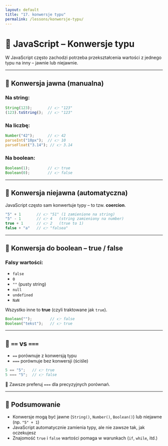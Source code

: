 ```yaml
---
layout: default
title: "17. konwersje typu"
permalink: /lessons/konwersje-typu/
---
```


# 🔄 JavaScript – Konwersje typu

W JavaScript często zachodzi potrzeba przekształcenia wartości z jednego typu na inny – jawnie lub niejawnie.

---

## 🔹 Konwersja jawna (manualna)

### Na string:

```js
String(123);       // 👉 "123"
(123).toString();  // 👉 "123"
```

### Na liczbę:

```js
Number("42");      // 👉 42
parseInt("10px");  // 👉 10
parseFloat("3.14"); // 👉 3.14
```

### Na boolean:

```js
Boolean(1);        // 👉 true
Boolean(0);        // 👉 false
```

---

## 🔹 Konwersja niejawna (automatyczna)

JavaScript często sam konwertuje typy – to tzw. **coercion**.

```js
"5" + 1       // 👉 "51" (1 zamienione na string)
"5" - 1       // 👉 4   (string zamieniony na number)
true + 1      // 👉 2   (true to 1)
false + "a"   // 👉 "falsea"
```

---

## 🔸 Konwersja do boolean – true / false

### Falsy wartości:

- `false`
- `0`
- `""` (pusty string)
- `null`
- `undefined`
- `NaN`

Wszystko inne to **true** (czyli traktowane jak `true`).

```js
Boolean("");        // 👉 false
Boolean("tekst");   // 👉 true
```

---

## 📌 `==` vs `===`

- `==` porównuje z konwersją typu
- `===` porównuje bez konwersji (ściśle)

```js
5 == "5";   // 👉 true
5 === "5";  // 👉 false
```

📌 Zawsze preferuj `===` dla precyzyjnych porównań.

---

## 🧠 Podsumowanie

- Konwersje mogą być jawne (`String()`, `Number()`, `Boolean()`) lub niejawne (np. `"5" + 1`)
- JavaScript automatycznie zamienia typy, ale nie zawsze tak, jak oczekujesz
- Znajomość `true` i `false` wartości pomaga w warunkach (`if`, `while`, itd.)


